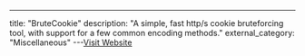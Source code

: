 ---
title: "BruteCookie"
description: "A simple, fast http/s cookie bruteforcing tool, with support for a few common encoding methods."
external_category: "Miscellaneous"
---[Visit Website](https://github.com/captain-woof/bruteCookie)

